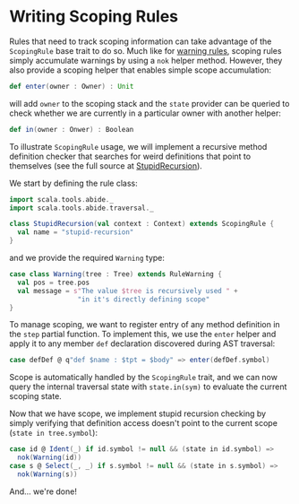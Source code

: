 # Writing Scoping Rules

Rules that need to track scoping information can take advantage of the `ScopingRule` base trait to do so. Much like for [warning rules](/wiki/traversal/warning-rules.md), scoping rules simply accumulate warnings by using a `nok` helper method. However, they also provide a scoping helper that enables simple scope accumulation:
```scala
def enter(owner : Owner) : Unit
```
will add `owner` to the scoping stack and the `state` provider can be queried to check whether we are currently in a particular owner with another helper:
```scala
def in(owner : Onwer) : Boolean
```

To illustrate `ScopingRule` usage, we will implement a recursive method definition checker that searches for weird definitions that point to themselves (see the full source at [StupidRecursion](/rules/core/src/main/scala/com/typesafe/abide/core/StupidRecursion.scala)).

We start by defining the rule class:
```scala
import scala.tools.abide._
import scala.tools.abide.traversal._

class StupidRecursion(val context : Context) extends ScopingRule {
  val name = "stupid-recursion"
}
```
and we provide the required `Warning` type:
```scala
case class Warning(tree : Tree) extends RuleWarning {
  val pos = tree.pos
  val message = s"The value $tree is recursively used " +
                 "in it's directly defining scope"
}
```

To manage scoping, we want to register entry of any method definition in the `step` partial function. To implement this, we use the `enter` helper and apply it to any member `def` declaration discovered during AST traversal:
```scala
case defDef @ q"def $name : $tpt = $body" => enter(defDef.symbol)
```

Scope is automatically handled by the `ScopingRule` trait, and we can now query the internal traversal state with `state.in(sym)` to evaluate the current scoping state.

Now that we have scope, we implement stupid recursion checking by simply verifying that definition access doesn't point to the current scope (`state in tree.symbol`):
```scala
case id @ Ident(_) if id.symbol != null && (state in id.symbol) =>
  nok(Warning(id))
case s @ Select(_, _) if s.symbol != null && (state in s.symbol) =>
  nok(Warning(s))
```

And... we're done!
